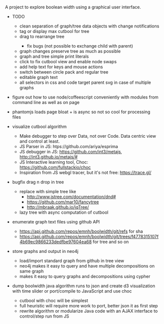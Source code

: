 A project to explore boolean width using a graphical user interface.

<div id="todo">
    <ul>
        <li>TODO</li>
        <ul>
        <li>clean separation of graph/tree data objects with change notifications</li>
        <li>tag or display max cutbool for tree</li>
        <li>drag to rearrange tree</li>
            <ul>
                <li>fix bugs (not possible to exchange child with parent)</li>
            </ul>
        <li>graph changes preserve tree as much as possible</li>
        <li>graph and tree simple print literals</li>
        <li>click to fix cutbool view and enable node swaps</li>
        <li>add help text for keys and mouse actions</li>
        <li>switch between circle pack and regular tree</li>
        <li>editable graph text</li>
        <li>all selectors in css and code target parent svg in case of multiple graphs</li>
        </ul>
    </ul>
</div>

- figure out how to use node/coffeescript conveniently with modules from command line as well as on page
 - phantomjs loads page bloat + is async so not so cool for processing files

- visualize cutbool algorithm
  - Make debugger to step over Data, not over Code. Data centric view and control at least.
  - JS Parser in JS: htps://github.com/ariya/esprima
  - JS debugger in JS: https://github.com/int3/metajs, http://int3.github.io/metajs/#
  - JS Interactive learning tool, Choc: https://github.com/fullstackio/choc
  - Inspiration from JS webgl tracer, but it's not free: https://trace.gl/

- bugfix drag n drop in tree
  - replace with simple tree like
    - http://www.jstree.com/documentation/dnd#
    - https://github.com/mar10/fancytree
    - http://mbraak.github.io/jqTree/
  - lazy tree with async computation of cutbool

- enumerate graph text files using github API
  - https://api.github.com/repos/emnh/boolwidth/git/refs for sha
  - https://api.github.com/repos/emnh/boolwidth/git/trees/f4778315107f4b69ec9866233dedfbe97604ea68 for tree and so on

- store graphs and output in neo4j
  - load/import standard graph from github in tree view
  - neo4j makes it easy to query and have multiple decompositions on same graph
  - makes it easy to query graphs and decompositions using cypher

- dump boolwidth java algorithm runs to json and create d3 visualization with time slider or port/compile to JavaScript and use choc
  - cutbool with choc will be simplest
  - full heuristic will require more work to port, better json it as first step
  - rewrite algorithm or modularize Java code with an AJAX interface to control/step run from JS
